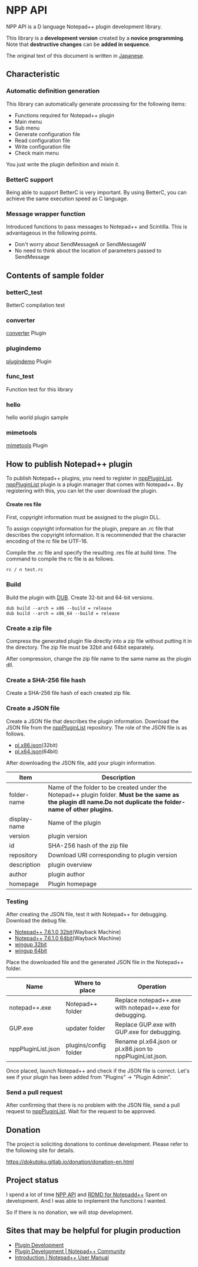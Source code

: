 # NPP API
NPP API is a D language Notepad++ plugin development library.

This library is a **development version** created by a **novice programming**.
Note that **destructive changes** can be **added in sequence**.

The original text of this document is written in [Japanese](https://gitlab.com/dokutoku/npp-api/blob/master/README-ja.md).

## Characteristic
### Automatic definition generation
This library can automatically generate processing for the following items:

- Functions required for Notepad++ plugin
- Main menu
- Sub menu
- Generate configuration file
- Read configuration file
- Write configuration file
- Check main menu

You just write the plugin definition and mixin it.

### BetterC support
Being able to support BetterC is very important.
By using BetterC, you can achieve the same execution speed as C language.

### Message wrapper function
Introduced functions to pass messages to Notepad++ and Scintilla. This is advantageous in the following points.

- Don't worry about SendMessageA or SendMessageW
- No need to think about the location of parameters passed to SendMessage

## Contents of sample folder
### betterC_test
BetterC compilation test

### converter
[converter](https://github.com/npp-plugins/converter) Plugin

### plugindemo
[plugindemo](https://github.com/npp-plugins/plugindemo) Plugin

### func_test
Function test for this library

### hello
hello world plugin sample

### mimetools
[mimetools](https://github.com/npp-plugins/mimetools) Plugin

## How to publish Notepad++ plugin
To publish Notepad++ plugins, you need to register in [nppPluginList](https://github.com/notepad-plus-plus/nppPluginList).
[nppPluginList](https://github.com/notepad-plus-plus/nppPluginList) plugin is a plugin manager that comes with Notepad++.
By registering with this, you can let the user download the plugin.

#### Create res file
First, copyright information must be assigned to the plugin DLL.

To assign copyright information for the plugin, prepare an .rc file that describes the copyright information.
It is recommended that the character encoding of the rc file be UTF-16.

Compile the .rc file and specify the resulting .res file at build time.
The command to compile the rc file is as follows.

```
rc / n test.rc
```

### Build
Build the plugin with [DUB](https://code.dlang.org/).
Create 32-bit and 64-bit versions.

```
dub build --arch = x86 --build = release
dub build --arch = x86_64 --build = release
```

### Create a zip file
Compress the generated plugin file directly into a zip file without putting it in the directory.
The zip file must be 32bit and 64bit separately.

After compression, change the zip file name to the same name as the plugin dll.

### Create a SHA-256 file hash
Create a SHA-256 file hash of each created zip file.

### Create a JSON file
Create a JSON file that describes the plugin information.
Download the JSON file from the [nppPluginList](https://github.com/notepad-plus-plus/nppPluginList) repository.
The role of the JSON file is as follows.

- [pl.x86.json](https://github.com/notepad-plus-plus/nppPluginList/blob/master/src/pl.x86.json)(32bit)
- [pl.x64.json](https://github.com/notepad-plus-plus/nppPluginList/blob/master/src/pl.x64.json)(64bit)

After downloading the JSON file, add your plugin information.

| Item | Description |
| --- | --- |
| folder-name | Name of the folder to be created under the Notepad++ plugin folder. **Must be the same as the plugin dll name.Do not duplicate the folder-name of other plugins.** |
| display-name | Name of the plugin |
| version | plugin version |
| id | SHA-256 hash of the zip file |
| repository | Download URI corresponding to plugin version |
| description | plugin overview |
| author | plugin author |
| homepage | Plugin homepage |

### Testing
After creating the JSON file, test it with Notepad++ for debugging.
Download the debug file.

- [Notepad++ 7.6.1.0 32bit](https://web.archive.org/web/20190523164709/https://notepad-plus-plus.org/pluginListTestTools/notepad++.debug.x86.zip)(Wayback Machine)
- [Notepad++ 7.6.1.0 64bit](https://web.archive.org/web/20190523164709/https://notepad-plus-plus.org/pluginListTestTools/notepad++.debug.x64.zip)(Wayback Machine)
- [wingup 32bit](https://github.com/notepad-plus-plus/wingup/releases/download/v5.1/wingup.v5.1.bin.zip)
- [wingup 64bit](https://github.com/notepad-plus-plus/wingup/releases/download/v5.1/wingup.v5.1.bin.x64.zip)

Place the downloaded file and the generated JSON file in the Notepad++ folder.

| Name | Where to place | Operation |
| --- | --- | --- |
| notepad++.exe | Notepad++ folder | Replace notepad++.exe with notepad++.exe for debugging. |
| GUP.exe | updater folder | Replace GUP.exe with GUP.exe for debugging. |
nppPluginList.json | plugins/config folder | Rename pl.x64.json or pl.x86.json to nppPluginList.json. |

Once placed, launch Notepad++ and check if the JSON file is correct.
Let's see if your plugin has been added from "Plugins" → "Plugin Admin".

### Send a pull request
After confirming that there is no problem with the JSON file, send a pull request to [nppPluginList](https://github.com/notepad-plus-plus/nppPluginList).
Wait for the request to be approved.

## Donation
The project is soliciting donations to continue development.
Please refer to the following site for details.

https://dokutoku.gitlab.io/donation/donation-en.html

## Project status
I spend a lot of time [NPP API](https://gitlab.com/dokutoku/npp-api) and [RDMD for Notepadd++](https://gitlab.com/dokutoku/rdmd-for-npp) Spent on development. And I was able to implement the functions I wanted.

So if there is no donation, we will stop development.

## Sites that may be helpful for plugin production
- [Plugin Development](https://web.archive.org/web/20190717193010/http://docs.notepad-plus-plus.org/index.php?title=Plugin_Development)
- [Plugin Development | Notepad++ Community](https://community.notepad-plus-plus.org/category/5/plugin-development)
- [Introduction | Notepad++ User Manual](https://npp-user-manual.org)
